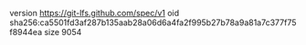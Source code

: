 version https://git-lfs.github.com/spec/v1
oid sha256:ca5501fd3af287b135aab28a06d6a4fa2f995b27b78a9a81a7c377f75f8944ea
size 9054
